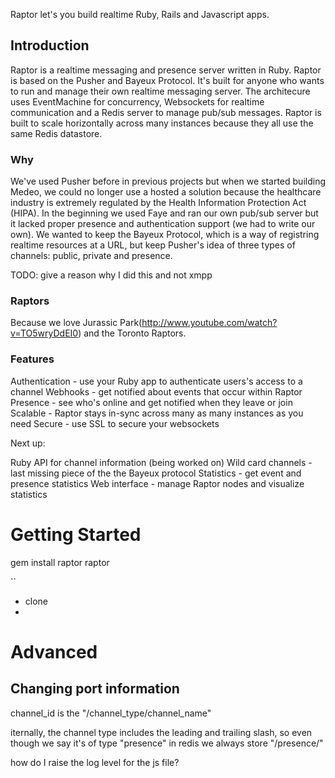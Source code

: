 Raptor let's you build realtime Ruby, Rails and Javascript apps.

## Introduction 

Raptor is a realtime messaging and presence server written in Ruby.
Raptor is based on the Pusher and Bayeux Protocol. 
It's built for anyone who wants to run and manage their own realtime messaging server.
The architecure uses EventMachine for concurrency, Websockets for realtime communication and a Redis server to manage pub/sub messages.
Raptor is built to scale horizontally across many instances because they all use the same Redis datastore.

### Why

We've used Pusher before in previous projects but when we started building Medeo, we could no longer use a hosted a solution because the healthcare industry is extremely regulated by the Health Information Protection Act (HIPA).
In the beginning we used Faye and ran our own pub/sub server but it lacked proper presence and authentication support (we had to write our own).
We wanted to keep the Bayeux Protocol, which is a way of registring realtime resources at a URL,
but keep Pusher's idea of three types of channels: public, private and presence. 

TODO: give a reason why I did this and not xmpp

### Raptors

Because we love Jurassic Park(http://www.youtube.com/watch?v=TO5wryDdEI0) and the Toronto Raptors.

### Features

Authentication - use your Ruby app to authenticate users's access to a channel
Webhooks - get notified about events that occur within Raptor
Presence - see who's online and get notified when they leave or join
Scalable - Raptor stays in-sync across many as many instances as you need
Secure - use SSL to secure your websockets

Next up:

Ruby API for channel information (being worked on)
Wild card channels - last missing piece of the the Bayeux protocol
Statistics - get event and presence statistics
Web interface - manage Raptor nodes and visualize statistics

# Getting Started

gem install raptor
raptor

``

- clone
- 

# Advanced

## Changing port information



channel_id is the "/channel_type/channel_name"

iternally, the channel type includes the leading and trailing slash, so even though we say it's of type "presence"
in redis we always store "/presence/"


how do I raise the log level for the js file?
